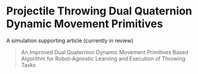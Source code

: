 # Projectile Throwing Dual Quaternion Dynamic Movement Primitives
A simulation supporting article (currently in review)

> An Improved Dual Quaternion Dynamic Movement Primitives Based Algorithm for Robot-Agnostic Learning and Execution of Throwing Tasks

